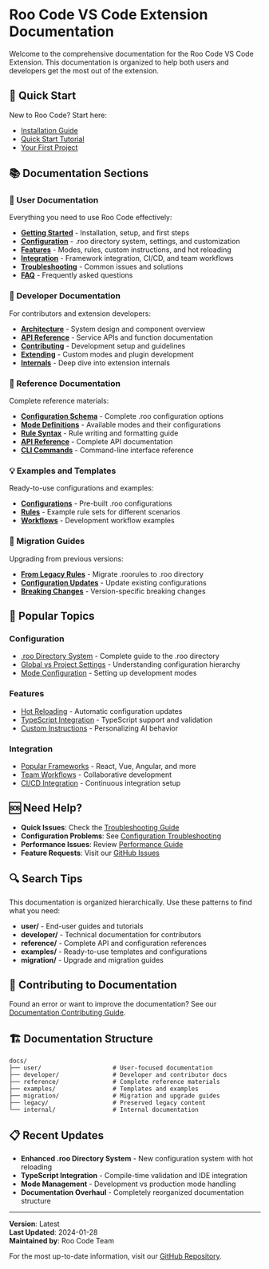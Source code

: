 # Roo Code VS Code Extension Documentation

Welcome to the comprehensive documentation for the Roo Code VS Code Extension. This documentation is organized to help both users and developers get the most out of the extension.

## 🚀 Quick Start

New to Roo Code? Start here:
- [Installation Guide](user/getting-started/installation.md)
- [Quick Start Tutorial](user/getting-started/quick-start.md)
- [Your First Project](user/getting-started/first-project.md)

## 📚 Documentation Sections

### 👥 User Documentation
Everything you need to use Roo Code effectively:

- **[Getting Started](user/getting-started/)** - Installation, setup, and first steps
- **[Configuration](user/configuration/)** - .roo directory system, settings, and customization
- **[Features](user/features/)** - Modes, rules, custom instructions, and hot reloading
- **[Integration](user/integration/)** - Framework integration, CI/CD, and team workflows
- **[Troubleshooting](user/troubleshooting/)** - Common issues and solutions
- **[FAQ](user/faq.md)** - Frequently asked questions

### 🔧 Developer Documentation
For contributors and extension developers:

- **[Architecture](developer/architecture/)** - System design and component overview
- **[API Reference](developer/api/)** - Service APIs and function documentation
- **[Contributing](developer/contributing/)** - Development setup and guidelines
- **[Extending](developer/extending/)** - Custom modes and plugin development
- **[Internals](developer/internals/)** - Deep dive into extension internals

### 📖 Reference Documentation
Complete reference materials:

- **[Configuration Schema](reference/configuration-schema.md)** - Complete .roo configuration options
- **[Mode Definitions](reference/mode-definitions.md)** - Available modes and their configurations
- **[Rule Syntax](reference/rule-syntax.md)** - Rule writing and formatting guide
- **[API Reference](reference/api-reference.md)** - Complete API documentation
- **[CLI Commands](reference/cli-commands.md)** - Command-line interface reference

### 💡 Examples and Templates
Ready-to-use configurations and examples:

- **[Configurations](examples/configurations/)** - Pre-built .roo configurations
- **[Rules](examples/rules/)** - Example rule sets for different scenarios
- **[Workflows](examples/workflows/)** - Development workflow examples

### 🔄 Migration Guides
Upgrading from previous versions:

- **[From Legacy Rules](migration/from-legacy-rules.md)** - Migrate .roorules to .roo directory
- **[Configuration Updates](migration/configuration-updates.md)** - Update existing configurations
- **[Breaking Changes](migration/breaking-changes.md)** - Version-specific breaking changes

## 🎯 Popular Topics

### Configuration
- [.roo Directory System](user/configuration/roo-directory.md) - Complete guide to the .roo directory
- [Global vs Project Settings](user/configuration/global-settings.md) - Understanding configuration hierarchy
- [Mode Configuration](user/configuration/mode-configuration.md) - Setting up development modes

### Features
- [Hot Reloading](user/features/hot-reloading.md) - Automatic configuration updates
- [TypeScript Integration](user/configuration/typescript-integration.md) - TypeScript support and validation
- [Custom Instructions](user/features/custom-instructions.md) - Personalizing AI behavior

### Integration
- [Popular Frameworks](user/integration/popular-frameworks.md) - React, Vue, Angular, and more
- [Team Workflows](user/integration/team-workflows.md) - Collaborative development
- [CI/CD Integration](user/integration/ci-cd-integration.md) - Continuous integration setup

## 🆘 Need Help?

- **Quick Issues**: Check the [Troubleshooting Guide](user/troubleshooting/common-issues.md)
- **Configuration Problems**: See [Configuration Troubleshooting](user/troubleshooting/configuration.md)
- **Performance Issues**: Review [Performance Guide](user/troubleshooting/performance.md)
- **Feature Requests**: Visit our [GitHub Issues](https://github.com/RooCodeInc/Roo-Code/issues)

## 🔍 Search Tips

This documentation is organized hierarchically. Use these patterns to find what you need:

- **user/** - End-user guides and tutorials
- **developer/** - Technical documentation for contributors
- **reference/** - Complete API and configuration references
- **examples/** - Ready-to-use templates and configurations
- **migration/** - Upgrade and migration guides

## 📝 Contributing to Documentation

Found an error or want to improve the documentation? See our [Documentation Contributing Guide](developer/contributing/documentation.md).

## 🏗️ Documentation Structure

```
docs/
├── user/                    # User-focused documentation
├── developer/               # Developer and contributor docs
├── reference/               # Complete reference materials
├── examples/                # Templates and examples
├── migration/               # Migration and upgrade guides
├── legacy/                  # Preserved legacy content
└── internal/                # Internal documentation
```

## 📋 Recent Updates

- **Enhanced .roo Directory System** - New configuration system with hot reloading
- **TypeScript Integration** - Compile-time validation and IDE integration
- **Mode Management** - Development vs production mode handling
- **Documentation Overhaul** - Completely reorganized documentation structure

---

**Version**: Latest  
**Last Updated**: 2024-01-28  
**Maintained by**: Roo Code Team

For the most up-to-date information, visit our [GitHub Repository](https://github.com/RooCodeInc/Roo-Code).
